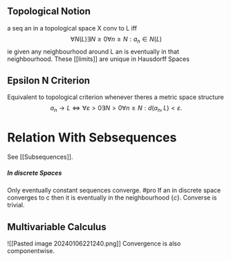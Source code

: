 ## Topological Notion
a seq an in a topological space X conv to L iff
$$
\forall N(L) \exists N\geq 0 \forall n\geq N:a_{n} \in N(L)
$$
ie given any neighbourhood around L an is eventually in that neighbourhood. These [[limits]] are unique in Hausdorff Spaces

## Epsilon N Criterion
Equivalent to topological criterion whenever theres a metric space structure
$$
a_{n} \to L \iff \forall \varepsilon > 0 \exists N>0 \forall n \geq N : d(a_{n},L)<\varepsilon.
$$
# Relation With Sebsequences
See [[Subsequences]].

##### In discrete Spaces
Only eventually constant sequences converge. #pro If an in discrete space converges to c then it is eventually in the neighbourhood $\{ c \}$. Converse is trivial.

## Multivariable Calculus

![[Pasted image 20240106221240.png]]
Convergence is also componentwise.
